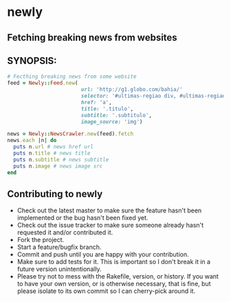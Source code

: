 # newly

## Fetching breaking news from websites

## SYNOPSIS:

``` ruby
# Fecthing breaking news from some website
feed = Newly::Feed.new(
                        url: 'http://g1.globo.com/bahia/'
                        selector: '#ultimas-regiao div, #ultimas-regiao ul li',
                        href: 'a',
                        title: '.titulo',
                        subtitle: '.subtitulo',
                        image_source: 'img')

news = Newly::NewsCrawler.new(feed).fetch
news.each |n| do
  puts n.url # news href url
  puts n.title # news title
  puts n.subtitle # news subtitle
  puts n.image # news image src
end
```

## Contributing to newly

* Check out the latest master to make sure the feature hasn't been implemented or the bug hasn't been fixed yet.
* Check out the issue tracker to make sure someone already hasn't requested it and/or contributed it.
* Fork the project.
* Start a feature/bugfix branch.
* Commit and push until you are happy with your contribution.
* Make sure to add tests for it. This is important so I don't break it in a future version unintentionally.
* Please try not to mess with the Rakefile, version, or history. If you want to have your own version, or is otherwise necessary, that is fine, but please isolate to its own commit so I can cherry-pick around it.


